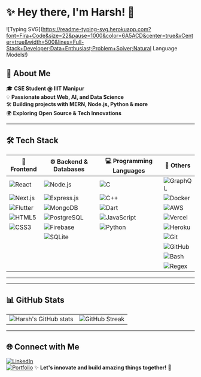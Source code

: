 # ✨ Hey there, I'm Harsh! 👋  

<!-- Animated Header -->
![Typing SVG](https://readme-typing-svg.herokuapp.com?font=Fira+Code&size=22&pause=1000&color=6A5ACD&center=true&vCenter=true&width=500&lines=Full-Stack+Developer;Data+Enthusiast;Problem+Solver;Natural Language Models!)

## 🚀 About Me  
🎓 **CSE Student @ IIIT Manipur**  
💡 **Passionate about Web, AI, and Data Science**  
🛠 **Building projects with MERN, Node.js, Python & more**  
🌍 **Exploring Open Source & Tech Innovations**  

---

## 🛠 Tech Stack  
  
| 🚀 Frontend | ⚙ Backend & Databases | 💻 Programming Languages | 🔧 Others |
|------|------|------|------|
| ![React](https://img.shields.io/badge/React-20232A?style=for-the-badge&logo=react&logoColor=61DAFB) | ![Node.js](https://img.shields.io/badge/Node.js-43853D?style=for-the-badge&logo=node.js&logoColor=white) | ![C](https://img.shields.io/badge/C-00599C?style=for-the-badge&logo=c&logoColor=white) | ![GraphQL](https://img.shields.io/badge/GraphQL-E10098?style=for-the-badge&logo=graphql&logoColor=white) |
| ![Next.js](https://img.shields.io/badge/Next.js-000000?style=for-the-badge&logo=nextdotjs&logoColor=white) | ![Express.js](https://img.shields.io/badge/Express.js-404D59?style=for-the-badge) | ![C++](https://img.shields.io/badge/C++-00599C?style=for-the-badge&logo=c%2B%2B&logoColor=white) | ![Docker](https://img.shields.io/badge/Docker-2496ED?style=for-the-badge&logo=docker&logoColor=white) |
| ![Flutter](https://img.shields.io/badge/Flutter-02569B?style=for-the-badge&logo=flutter&logoColor=white) | ![MongoDB](https://img.shields.io/badge/MongoDB-4EA94B?style=for-the-badge&logo=mongodb&logoColor=white) | ![Dart](https://img.shields.io/badge/Dart-0175C2?style=for-the-badge&logo=dart&logoColor=white) | ![AWS](https://img.shields.io/badge/AWS-232F3E?style=for-the-badge&logo=amazon-aws&logoColor=white) |
| ![HTML5](https://img.shields.io/badge/HTML5-E34F26?style=for-the-badge&logo=html5&logoColor=white) | ![PostgreSQL](https://img.shields.io/badge/PostgreSQL-336791?style=for-the-badge&logo=postgresql&logoColor=white) | ![JavaScript](https://img.shields.io/badge/JavaScript-F7DF1E?style=for-the-badge&logo=javascript&logoColor=black) | ![Vercel](https://img.shields.io/badge/Vercel-000000?style=for-the-badge&logo=vercel&logoColor=white) |
| ![CSS3](https://img.shields.io/badge/CSS3-1572B6?style=for-the-badge&logo=css3&logoColor=white) | ![Firebase](https://img.shields.io/badge/Firebase-FFCA28?style=for-the-badge&logo=firebase&logoColor=white) | ![Python](https://img.shields.io/badge/Python-3776AB?style=for-the-badge&logo=python&logoColor=white) | ![Heroku](https://img.shields.io/badge/Heroku-430098?style=for-the-badge&logo=heroku&logoColor=white) |
|  | ![SQLite](https://img.shields.io/badge/SQLite-07405E?style=for-the-badge&logo=sqlite&logoColor=white) |  | ![Git](https://img.shields.io/badge/Git-F05032?style=for-the-badge&logo=git&logoColor=white) |
|  |  |  | ![GitHub](https://img.shields.io/badge/GitHub-181717?style=for-the-badge&logo=github&logoColor=white) |
|  |  |  | ![Bash](https://img.shields.io/badge/Bash-4EAA25?style=for-the-badge&logo=gnu-bash&logoColor=white) |
|  |  |  | ![Regex](https://img.shields.io/badge/Regex-000000?style=for-the-badge&logo=regex&logoColor=white) |

---

---


## 📊 GitHub Stats  

<table>
  <tr>
    <td valign="top"><img src="https://github-readme-stats.vercel.app/api?username=KDHarsh24&show_icons=true&theme=radical" alt="Harsh's GitHub stats" /></td>
    <td valign="top"><img src="https://github-readme-streak-stats.herokuapp.com/?user=KDHarsh24&theme=radical" alt="GitHub Streak" /></td>
  </tr>
</table>

---

## 🌐 Connect with Me  
[![LinkedIn](https://img.shields.io/badge/LinkedIn-blue?style=for-the-badge&logo=linkedin)](https://linkedin.com/in/kdharsh24)  
[![Portfolio](https://img.shields.io/badge/Portfolio-FF5722?style=for-the-badge&logo=react)](https://kdharsh24.github.io) 
✨ **Let's innovate and build amazing things together!** 🚀  
